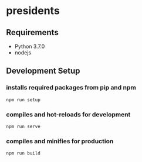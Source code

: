 # presidents

## Requirements
- Python 3.7.0
- nodejs

## Development Setup
### installs required packages from pip and npm
```
npm run setup
```

### compiles and hot-reloads for development
```
npm run serve
```

### compiles and minifies for production
```
npm run build
```
